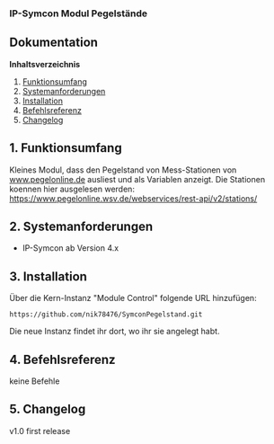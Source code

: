 ### IP-Symcon Modul Pegelstände

## Dokumentation

**Inhaltsverzeichnis**

1. [Funktionsumfang](#1-funktionsumfang) 
2. [Systemanforderungen](#2-systemanforderungen)
3. [Installation](#3-installation)
4. [Befehlsreferenz](#4-befehlsreferenz)
5. [Changelog](#5-changelog) 


## 1. Funktionsumfang

Kleines Modul, dass den Pegelstand von Mess-Stationen von www.pegelonline.de ausliest
und als Variablen anzeigt. Die Stationen koennen hier ausgelesen werden:
https://www.pegelonline.wsv.de/webservices/rest-api/v2/stations/



## 2. Systemanforderungen
- IP-Symcon ab Version 4.x


## 3. Installation
Über die Kern-Instanz "Module Control" folgende URL hinzufügen:

`https://github.com/nik78476/SymconPegelstand.git`

Die neue Instanz findet ihr dort, wo ihr sie angelegt habt.


## 4. Befehlsreferenz

keine Befehle

## 5. Changelog

v1.0 first release
